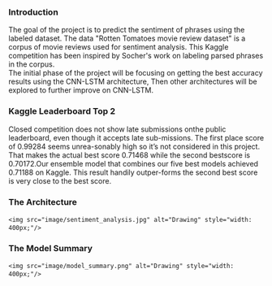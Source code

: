 ### Introduction

The goal of the project is to predict the sentiment of phrases using the labeled dataset. The data "Rotten Tomatoes movie review dataset" is a corpus of movie reviews used for sentiment analysis. This Kaggle competition has been inspired by Socher's work on labeling parsed phrases in the corpus.  
The initial phase of the project will be focusing on getting the best accuracy results using the CNN-LSTM architecture, Then other architectures will be explored to further improve on CNN-LSTM.

### Kaggle Leaderboard Top 2

Closed  competition  does  not  show  late  submissions  onthe public leaderboard,  even though it accepts late sub-missions.  The first place score of 0.99284 seems unrea-sonably high so it’s not considered in this project.  That makes the actual best score 0.71468 while the second bestscore is 0.70172.Our ensemble model that combines our five best models achieved 0.71188 on Kaggle. This result handily outper-forms the second best score is very close to the best score.

### The Architecture 
    <img src="image/sentiment_analysis.jpg" alt="Drawing" style="width: 400px;"/>
    
### The Model Summary
    <img src="image/model_summary.png" alt="Drawing" style="width: 400px;"/>
